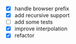 - [x] handle browser prefix
- [x] add recursive support
- [ ] add some tests
- [x] improve interpolation
- [x] refactor
